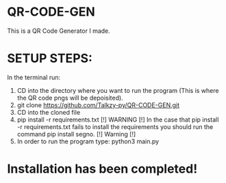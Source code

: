 # QR-CODE-GEN
This is a QR Code Generator I made.
# SETUP STEPS:
In the terminal run:
1. CD into the directory where you want to run the program (This is where the QR code pngs will be depoisited).
2. git clone https://github.com/Talkzy-py/QR-CODE-GEN.git
3. CD into the cloned file
4. pip install -r requirements.txt
[!] WARNING [!] In the case that pip install -r requirements.txt fails to install the requirements you should run the command pip install segno. [!] Warning [!]
5. In order to run the program type: python3 main.py
# Installation has been completed!
